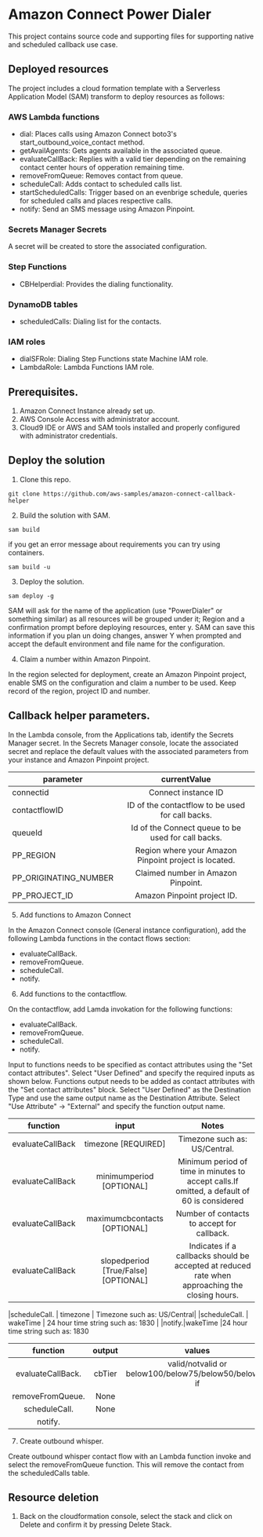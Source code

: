 # Amazon Connect Power Dialer
This project contains source code and supporting files for supporting native and scheduled callback use case.


## Deployed resources

The project includes a cloud formation template with a Serverless Application Model (SAM) transform to deploy resources as follows:

### AWS Lambda functions

- dial: Places calls using Amazon Connect boto3's start_outbound_voice_contact method.
- getAvailAgents: Gets agents available in the associated queue.
- evaluateCallBack: Replies with a valid tier depending on the remaining contact center hours of opperation remaining time.
- removeFromQueue: Removes contact from queue.
- scheduleCall: Adds contact to scheduled calls list.
- startScheduledCalls: Trigger based on an evenbrige schedule, queries for scheduled calls and places respective calls.
- notify: Send an SMS message using Amazon Pinpoint.

### Secrets Manager Secrets
A secret will be created to store the associated configuration.

### Step Functions

- CBHelperdial: Provides the dialing functionality.

### DynamoDB tables
- scheduledCalls: Dialing list for the contacts.

### IAM roles
- dialSFRole: Dialing Step Functions state Machine IAM role.
- LambdaRole: Lambda Functions IAM role.


## Prerequisites.
1. Amazon Connect Instance already set up.
2. AWS Console Access with administrator account.
3. Cloud9 IDE or AWS and SAM tools installed and properly configured with administrator credentials.

## Deploy the solution
1. Clone this repo.

`git clone https://github.com/aws-samples/amazon-connect-callback-helper`

2. Build the solution with SAM.

`sam build` 

if you get an error message about requirements you can try using containers.

`sam build -u` 


3. Deploy the solution.

`sam deploy -g`

SAM will ask for the name of the application (use "PowerDialer" or something similar) as all resources will be grouped under it; Region and a confirmation prompt before deploying resources, enter y.
SAM can save this information if you plan un doing changes, answer Y when prompted and accept the default environment and file name for the configuration.

4. Claim a number within Amazon Pinpoint.

In the region selected for deployment, create an Amazon Pinpoint project, enable SMS on the configuration and claim a number to be used. Keep record of the region, project ID and number.

## Callback helper parameters.

In the Lambda console, from the Applications tab, identify the Secrets Manager secret.
In the Secrets Manager console, locate the associated secret and replace the default values with the associated parameters from your instance and Amazon Pinpoint project.

| parameter   | currentValue |
|----------|:-------------:|
| connectid |  Connect instance ID |
| contactflowID |ID of the contactflow to be used for call backs. |
|queueId | Id of the Connect queue to be used for call backs.|
| PP_REGION | Region where your Amazon Pinpoint project is located. | 
| PP_ORIGINATING_NUMBER | Claimed number in Amazon Pinpoint. |
| PP_PROJECT_ID | Amazon Pinpoint project ID.|


5. Add functions to Amazon Connect

In the Amazon Connect console (General instance configuration), add the following Lambda functions in the contact flows section:

- evaluateCallBack. 
- removeFromQueue.
- scheduleCall.
- notify.


6. Add functions to the contactflow.

On the contactflow, add Lamda invokation for the following functions:

- evaluateCallBack. 
- removeFromQueue.
- scheduleCall.
- notify.

Input to functions needs to be specified as contact attributes using the "Set contact attributes". Select "User Defined" and specify the required inputs as shown below.
Functions output needs to be added as contact attributes with the "Set contact attributes" block. Select "User Defined" as the Destination Type and use the same output name as the Destination Attribute. Select "Use Attribute" -> "External" and specify the function output name.


| function | input | Notes |
|:--------:|:-------------:|:-------------:|
|evaluateCallBack | timezone [REQUIRED]| Timezone such as: US/Central.|
|evaluateCallBack |minimumperiod [OPTIONAL]| Minimum period of time in minutes to accept calls.If omitted, a default of 60 is considered |
|evaluateCallBack |maximumcbcontacts [OPTIONAL] | Number of contacts to accept for callback.|
|evaluateCallBack |slopedperiod [True/False] [OPTIONAL]| Indicates if a callbacks should be accepted at reduced rate when approaching the closing hours.| 

|scheduleCall. | timezone | Timezone such as:  US/Central|
|scheduleCall. |  wakeTime | 24 hour time string such as: 1830 |
|notify.|wakeTime |24 hour time string such as: 1830

|  function | output | values |
|:--------:|:-------------:|:-------------:|
|evaluateCallBack. | cbTier | valid/notvalid or below100/below75/below50/below25 if 
|removeFromQueue. | None | |
|scheduleCall. | None | |
|notify.|

7. Create outbound whisper.

Create outbound whisper contact flow with an Lambda function invoke and select the removeFromQueue function. This will remove the contact from the scheduledCalls table.


## Resource deletion
1. Back on the cloudformation console, select the stack and click on Delete and confirm it by pressing Delete Stack. 
